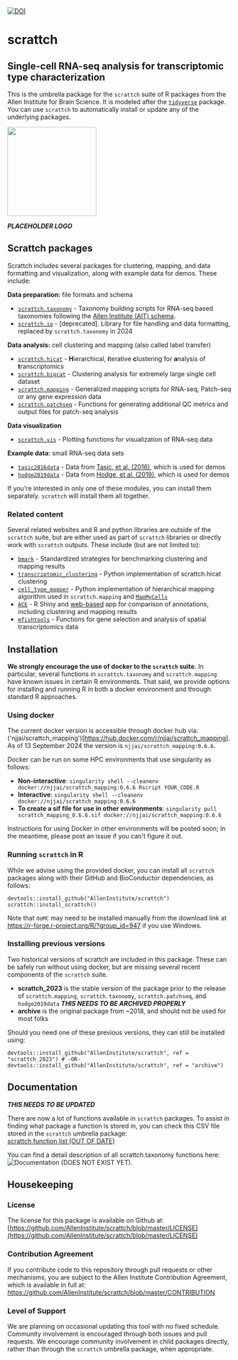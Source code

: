 [![DOI](https://zenodo.org/badge/119578865.svg)](https://zenodo.org/doi/10.5281/zenodo.12706763)

# scrattch
## **S**ingle-**c**ell **R**NA-seq **a**nalysis for **t**ranscriptomic **t**ype **ch**aracterization

This is the umbrella package for the `scrattch` suite of R packages from the Allen Institute for Brain Science. It is modeled after the [`tidyverse`](https://www.tidyverse.org/) package.  You can use `scrattch` to automatically install or update any of the underlying packages.  

<img src="https://github.com/user-attachments/assets/c6f3b081-8573-41da-a1ac-06343f9b22a2" width="200" />

***PLACEHOLDER LOGO***


## Scrattch packages

Scrattch includes several packages for clustering, mapping, and data formatting and visualization, along with example data for demos.  These include:

**Data preparation:** file formats and schema

* [`scrattch.taxonomy`](https://github.com/AllenInstitute/scrattch.taxonomy) - Taxonomy building scripts for RNA-seq based taxonomies following the [Allen Institute (AIT) schema](https://github.com/AllenInstitute/scrattch.taxonomy/tree/main/schema).  
* [`scrattch.io`](https://github.com/AllenInstitute/scrattch.io) - [deprecated]. Library for file handling and data formatting, replaced by `scrattch.taxonomy` in 2024  

**Data analysis:** cell clustering and mapping (also called label transfer)

* [`scrattch.hicat`](https://github.com/AllenInstitute/scrattch.hicat) - **H**ierarchical, **i**terative **c**lustering for **a**nalysis of  **t**ranscriptomics  
* [`scrattch.bigcat`](https://github.com/AllenInstitute/scrattch.bigcat) - Clustering analysis for extremely large single cell dataset  
* [`scrattch.mapping`](https://github.com/AllenInstitute/scrattch.mapping) - Generalized mapping scripts for RNA-seq, Patch-seq or any gene expression data  
* [`scrattch.patchseq`](https://github.com/AllenInstitute/scrattch.patchseq) - Functions for generating additional QC metrics and output files for patch-seq analysis   

**Data visualization**

* [`scrattch.vis`](https://github.com/AllenInstitute/scrattch.vis) - Plotting functions for visualization of RNA-seq data  

**Example data:** small RNA-seq data sets

* [`tasic2016data`](https://github.com/AllenInstitute/tasic2016data) - Data from [Tasic, et al. (2016)](https://pubmed.ncbi.nlm.nih.gov/26727548/), which is used for demos  
* [`hodge2019data`](https://github.com/AllenInstitute/hodge2019data) - Data from [Hodge, et al. (2019)](https://pubmed.ncbi.nlm.nih.gov/31435019/), which is used for demos  

If you're interested in only one of these modules, you can install them separately. `scrattch` will install them all together.  

### Related content

Several related websites and R and python libraries are outside of the `scrattch` suite, but are either used as part of `scrattch` libraries or directly work with `scrattch` outputs.  These include (but are not limited to):

* [`bmark`](https://github.com/AllenInstitute/bmark) - Standardized strategies for benchmarking clustering and mapping results  
* [`transcriptomic_clustering`](https://github.com/AllenInstitute/transcriptomic_clustering) - Python implementation of scrattch.hicat clustering  
* [`cell_type_mapper`](https://github.com/AllenInstitute/cell_type_mapper) - Python implementation of hierarchical mapping algorithm used in `scrattch.mapping` and [`MapMyCells`](https://portal.brain-map.org/atlases-and-data/bkp/mapmycells)  
* [`ACE`](https://github.com/AllenInstitute/ace) - R Shiny and [web-based](https://sea-ad.shinyapps.io/ACEapp/) app for comparison of annotations, including clustering and mapping results  
* [`mfishtools`](https://github.com/AllenInstitute/mfishtools) - Functions for gene selection and analysis of spatial transcriptomics data  


## Installation

**We strongly encourage the use of docker to the `scrattch` suite.** In particular, several functions in `scrattch.taxonomy` and `scrattch.mapping` have known issues in certain R environments.  That said, we provide options for installing and running R in both a docker environment and through standard R approaches.

### Using docker

The current docker version is accessible through docker hub via: ('njjai/scrattch_mapping')[https://hub.docker.com/r/njjai/scrattch_mapping]. As of 13 September 2024 the version is `njjai/scrattch_mapping:0.6.6`.

Docker can be run on some HPC environments that use singularity as follows:

* **Non-interactive**: `singularity shell --cleanenv docker://njjai/scrattch_mapping:0.6.6 Rscript YOUR_CODE.R`
* **Interactive**: `singularity shell --cleanenv docker://njjai/scrattch_mapping:0.6.6`
* **To create a sif file for use in other environments**: `singularity pull scrattch_mapping_0.6.6.sif docker://njjai/scrattch_mapping:0.6.6` 

Instructions for using Docker in other environments will be posted soon; in the meantime, please post an issue if you can't figure it out.

### Running `scrattch` in R

While we advise using the provided docker, you can install all `scrattch` packages along with their GitHub and BioConductor dependencies, as follows:
```
devtools::install_github("AllenInstitute/scrattch")
scrattch::install_scrattch()
```
Note that `doMC` may need to be installed manually from the download link at https://r-forge.r-project.org/R/?group_id=947 if you use Windows.

### Installing previous versions

Two historical versions of scrattch are included in this package. These can be safely run without using docker, but are missing several recent components of the `scrattch` suite.

* **scrattch_2023** is the stable version of the package prior to the release of `scrattch.mapping`, `scrattch.taxonomy`, `scrattch.patchseq`, and `hodge2019data` ***THIS NEEDS TO BE ARCHIVED PROPERLY***  
* **archive** is the original package from ~2018, and should not be used for most folks

Should you need one of these previous versions, they can still be installed using:  
```
devtools::install_github("AllenInstitute/scrattch", ref = "scrattch_2023") # -OR-
devtools::install_github("AllenInstitute/scrattch", ref = "archive")
```


## Documentation

***THIS NEEDS TO BE UPDATED***

There are now a lot of functions available in `scrattch` packages. To assist in finding what package a function is stored in, you can check this CSV file stored in the `scrattch` umbrella package:  
[scrattch function list (OUT OF DATE)](https://github.com/AllenInstitute/scrattch/blob/dev/inst/scrattch_function_list.csv)

You can find a detail description of all scrattch.taxonomy functions here: ![Documentation (DOES NOT EXIST YET)](https://github.com/AllenInstitute/scrattch).


## Housekeeping

### License

The license for this package is available on Github at: [https://github.com/AllenInstitute/scrattch/blob/master/LICENSE](https://github.com/AllenInstitute/scrattch/blob/master/LICENSE)

### Contribution Agreement

If you contribute code to this repository through pull requests or other mechanisms, you are subject to the Allen Institute Contribution Agreement, which is available in full at: https://github.com/AllenInstitute/scrattch/blob/master/CONTRIBUTION

### Level of Support

We are planning on occasional updating this tool with no fixed schedule. Community involvement is encouraged through both issues and pull requests.  We encourage community involvement in child packages directly, rather than through the `scrattch` umbrella package, when appropriate.

